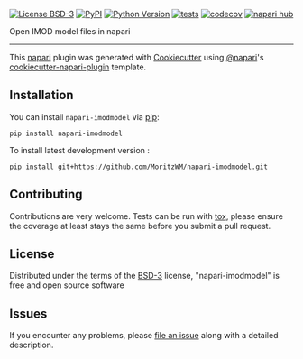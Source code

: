 
[![License BSD-3](https://img.shields.io/pypi/l/napari-imodmodel.svg?color=green)](https://github.com/MoritzWM/napari-imodmodel/raw/main/LICENSE)
[![PyPI](https://img.shields.io/pypi/v/napari-imodmodel.svg?color=green)](https://pypi.org/project/napari-imodmodel)
[![Python Version](https://img.shields.io/pypi/pyversions/napari-imodmodel.svg?color=green)](https://python.org)
[![tests](https://github.com/MoritzWM/napari-imodmodel/workflows/tests/badge.svg)](https://github.com/MoritzWM/napari-imodmodel/actions)
[![codecov](https://codecov.io/gh/MoritzWM/napari-imodmodel/branch/main/graph/badge.svg)](https://codecov.io/gh/MoritzWM/napari-imodmodel)
[![napari hub](https://img.shields.io/endpoint?url=https://api.napari-hub.org/shields/napari-imodmodel)](https://napari-hub.org/plugins/napari-imodmodel)

Open IMOD model files in napari

----------------------------------

This [napari] plugin was generated with [Cookiecutter] using [@napari]'s [cookiecutter-napari-plugin] template.

<!--
Don't miss the full getting started guide to set up your new package:
https://github.com/napari/cookiecutter-napari-plugin#getting-started

and review the napari docs for plugin developers:
https://napari.org/stable/plugins/index.html
-->

## Installation

You can install `napari-imodmodel` via [pip]:

    pip install napari-imodmodel



To install latest development version :

    pip install git+https://github.com/MoritzWM/napari-imodmodel.git


## Contributing

Contributions are very welcome. Tests can be run with [tox], please ensure
the coverage at least stays the same before you submit a pull request.

## License

Distributed under the terms of the [BSD-3] license,
"napari-imodmodel" is free and open source software

## Issues

If you encounter any problems, please [file an issue] along with a detailed description.

[napari]: https://github.com/napari/napari
[Cookiecutter]: https://github.com/audreyr/cookiecutter
[@napari]: https://github.com/napari
[MIT]: http://opensource.org/licenses/MIT
[BSD-3]: http://opensource.org/licenses/BSD-3-Clause
[GNU GPL v3.0]: http://www.gnu.org/licenses/gpl-3.0.txt
[GNU LGPL v3.0]: http://www.gnu.org/licenses/lgpl-3.0.txt
[Apache Software License 2.0]: http://www.apache.org/licenses/LICENSE-2.0
[Mozilla Public License 2.0]: https://www.mozilla.org/media/MPL/2.0/index.txt
[cookiecutter-napari-plugin]: https://github.com/napari/cookiecutter-napari-plugin

[file an issue]: https://github.com/MoritzWM/napari-imodmodel/issues

[napari]: https://github.com/napari/napari
[tox]: https://tox.readthedocs.io/en/latest/
[pip]: https://pypi.org/project/pip/
[PyPI]: https://pypi.org/
